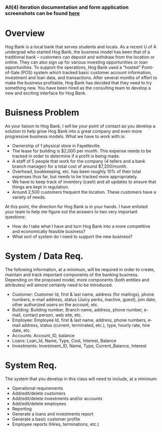 ### All(4) iteration documentation and form application screenshots can be found [here](https://docs.google.com/document/d/11n-ew8yiJiHotcpuk0ATZNpT67K25RMHbYG_5k01SG4/edit?usp=sharing)


# Overview
Hog Bank is a local bank that serves students and locals. As a recent U of A undergrad who started Hog Bank, the business model has been that of a traditional bank – customers can deposit and withdraw from the location or online.  They can also sign up for various investing opportunities or loan opportunities. To support the operations, Hog Bank used a “hosted” Point-of-Sale (POS) system which tracked basic customer account information, investment and loan data, and transactions.  After several months of effort to make the business profitable, Hog Bank has decided that they need to try something new. You have been hired as the consulting team to develop a new and exciting interface for Hog Bank.




# Buisness Problem
As your liaison to Hog Bank, I will be your point of contact as you develop a solution to help grow Hog Bank into a great company and even more progressive business models.
What we have to work with is:
- Ownership of 1 physical store in Fayetteville.
- The lease for building is $2,000 per month.  This expense needs to be tracked in order to determine if a profit is being made.
- A staff of 5 people that work for the company (4 tellers and a bank branch manager) for a total cost of around $7,200/month.
- Overhead, bookkeeping, etc. has been roughly 10% of their total expenses thus far, but needs to be tracked more appropriately.
- We have to keep track of inventory (cash) and all updates to ensure that things are kept in regulation. 
- Around 2,500 customers frequent the location. These customers have a variety of needs.    

At this point, the direction for Hog Bank is in your hands. I have enlisted your team to help me figure out the answers to two very important questions:
- How do I take what I have and turn Hog Bank into a more competitive and economically feasible business?
- What sort of system do I need to support the new business?  




# System / Data Req.
The following information, at a minimum, will be required in order to create, maintain and track important components of the banking business.  Depending on the proposed model, more components (both entities and attributes) will almost certainly need to be introduced.  
- Customer: Customer Id, first & last name, address (for mailings), phone numbers, e-mail address, status (Juicy perks, inactive, guest), join date, other authorized users on the account, etc.
- Building: Building number, Branch name, address, phone number, e-mail, contact person, web site, etc.
- Employee: Employee Id, first & last name, address, phone numbers, e-mail address, status (current, terminated, etc.), type, hourly rate, hire date, etc.
- Accounts: Account_ID, balance
- Loans: Loan_Id, Name, Type, Cost, Interest, Balance
- Investments: Investment_ID, Name, Type, Current_Balance, Interest




# System Req.
The system that you develop in this class will need to include, at a minimum:
- Operational requirements
- Add/edit/delete customers
- Add/edit/delete investments and/or accounts
- Add/edit/delete employees
- Reporting
- Generate a loans and investments report
- Generate a basic customer profile
- Employee reports (Hires, terminations, etc.)




